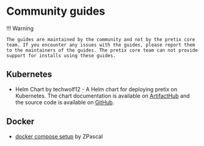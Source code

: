 # Community guides

!!! Warning

    The guides are maintained by the community and not by the pretix core team. If you encounter any issues with the guides, please report them to the maintainers of the guides. The pretix core team can not provide support for installs using these guides.

## Kubernetes

-   Helm Chart by techwolf12 - A Helm chart for deploying pretix on Kubernetes. The chart documentation is available on [ArtifactHub](https://artifacthub.io/packages/helm/techwolf12/pretix) and the source code is available on [GitHub](https://github.com/Techwolf12/charts/tree/main/pretix-helm).

## Docker

-   [docker compose setup](https://github.com/ZPascal/pretix-docker-compose) by ZPascal
